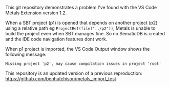 This git repository demonstrates a problem I've found with the VS Code Metals Extension version 1.2.

When a SBT project (p1) is opened that depends on another project (p2) using a relative path eg `ProjectRef(file("../p2"))`, Metals is unable to build the project even when SBT manages fine. So no SematicDB is created and the IDE code navigation features dont work.

When p1 project is imported, the VS Code Output window shows the following message:
```
Missing project 'p2', may cause compilation issues in project 'root'
```

This repository is an updated version of a previous reproduction: https://github.com/benhutchison/metals_import_test
